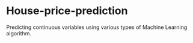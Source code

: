 # House-price-prediction
Predicting continuous variables using various types of Machine Learning algorithm.
